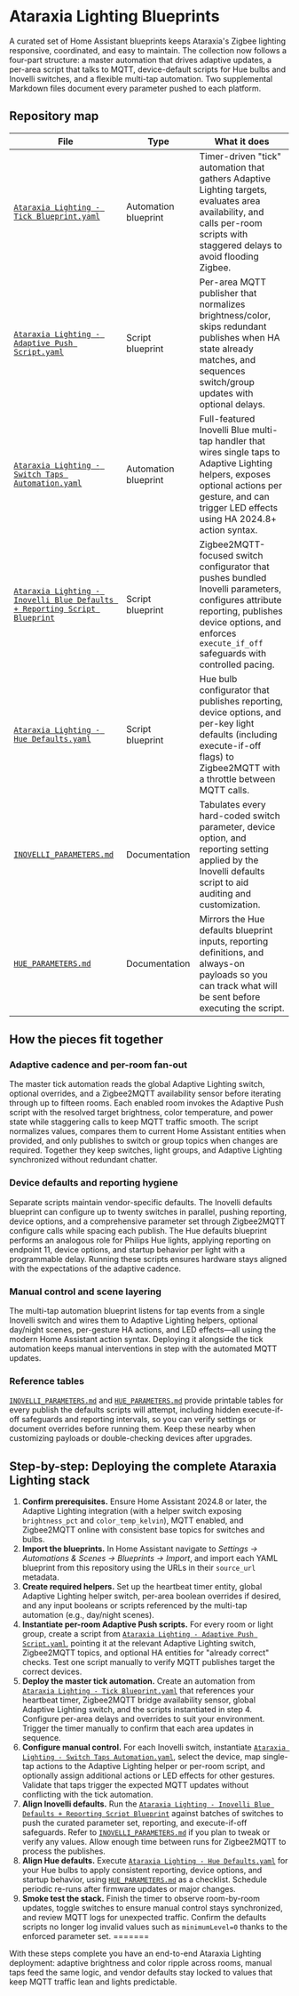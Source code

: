 # Ataraxia Lighting Blueprints

A curated set of Home Assistant blueprints keeps Ataraxia's Zigbee lighting responsive, coordinated, and easy to maintain. The collection now follows a four-part structure: a master automation that drives adaptive updates, a per-area script that talks to MQTT, device-default scripts for Hue bulbs and Inovelli switches, and a flexible multi-tap automation. Two supplemental Markdown files document every parameter pushed to each platform.

## Repository map

| File | Type | What it does |
| --- | --- | --- |
| [`Ataraxia Lighting - Tick Blueprint.yaml`](./Ataraxia%20Lighting%20-%20Tick%20Blueprint.yaml) | Automation blueprint | Timer-driven "tick" automation that gathers Adaptive Lighting targets, evaluates area availability, and calls per-room scripts with staggered delays to avoid flooding Zigbee. |
| [`Ataraxia Lighting - Adaptive Push Script.yaml`](./Ataraxia%20Lighting%20-%20Adaptive%20Push%20Script.yaml) | Script blueprint | Per-area MQTT publisher that normalizes brightness/color, skips redundant publishes when HA state already matches, and sequences switch/group updates with optional delays. |
| [`Ataraxia Lighting - Switch Taps Automation.yaml`](./Ataraxia%20Lighting%20-%20Switch%20Taps%20Automation.yaml) | Automation blueprint | Full-featured Inovelli Blue multi-tap handler that wires single taps to Adaptive Lighting helpers, exposes optional actions per gesture, and can trigger LED effects using HA 2024.8+ action syntax. |
| [`Ataraxia Lighting - Inovelli Blue Defaults + Reporting Script Blueprint`](./Ataraxia%20Lighting%20-%20Inovelli%20Blue%20Defaults%20+%20Reporting%20Script%20Blueprint) | Script blueprint | Zigbee2MQTT-focused switch configurator that pushes bundled Inovelli parameters, configures attribute reporting, publishes device options, and enforces `execute_if_off` safeguards with controlled pacing. |
| [`Ataraxia Lighting - Hue Defaults.yaml`](./Ataraxia%20Lighting%20-%20Hue%20Defaults.yaml) | Script blueprint | Hue bulb configurator that publishes reporting, device options, and per-key light defaults (including execute-if-off flags) to Zigbee2MQTT with a throttle between MQTT calls. |
| [`INOVELLI_PARAMETERS.md`](./INOVELLI_PARAMETERS.md) | Documentation | Tabulates every hard-coded switch parameter, device option, and reporting setting applied by the Inovelli defaults script to aid auditing and customization. |
| [`HUE_PARAMETERS.md`](./HUE_PARAMETERS.md) | Documentation | Mirrors the Hue defaults blueprint inputs, reporting definitions, and always-on payloads so you can track what will be sent before executing the script. |\ |

## How the pieces fit together

### Adaptive cadence and per-room fan-out
The master tick automation reads the global Adaptive Lighting switch, optional overrides, and a Zigbee2MQTT availability sensor before iterating through up to fifteen rooms. Each enabled room invokes the Adaptive Push script with the resolved target brightness, color temperature, and power state while staggering calls to keep MQTT traffic smooth. The script normalizes values, compares them to current Home Assistant entities when provided, and only publishes to switch or group topics when changes are required. Together they keep switches, light groups, and Adaptive Lighting synchronized without redundant chatter.

### Device defaults and reporting hygiene
Separate scripts maintain vendor-specific defaults. The Inovelli defaults blueprint can configure up to twenty switches in parallel, pushing reporting, device options, and a comprehensive parameter set through Zigbee2MQTT configure calls while spacing each publish. The Hue defaults blueprint performs an analogous role for Philips Hue lights, applying reporting on endpoint 11, device options, and startup behavior per light with a programmable delay. Running these scripts ensures hardware stays aligned with the expectations of the adaptive cadence.

### Manual control and scene layering
The multi-tap automation blueprint listens for tap events from a single Inovelli switch and wires them to Adaptive Lighting helpers, optional day/night scenes, per-gesture HA actions, and LED effects—all using the modern Home Assistant action syntax. Deploying it alongside the tick automation keeps manual interventions in step with the automated MQTT updates.

### Reference tables
[`INOVELLI_PARAMETERS.md`](./INOVELLI_PARAMETERS.md) and [`HUE_PARAMETERS.md`](./HUE_PARAMETERS.md) provide printable tables for every publish the defaults scripts will attempt, including hidden execute-if-off safeguards and reporting intervals, so you can verify settings or document overrides before running them. Keep these nearby when customizing payloads or double-checking devices after upgrades.

## Step-by-step: Deploying the complete Ataraxia Lighting stack

1. **Confirm prerequisites.** Ensure Home Assistant 2024.8 or later, the Adaptive Lighting integration (with a helper switch exposing `brightness_pct` and `color_temp_kelvin`), MQTT enabled, and Zigbee2MQTT online with consistent base topics for switches and bulbs.
2. **Import the blueprints.** In Home Assistant navigate to *Settings → Automations & Scenes → Blueprints → Import*, and import each YAML blueprint from this repository using the URLs in their `source_url` metadata.
3. **Create required helpers.** Set up the heartbeat timer entity, global Adaptive Lighting helper switch, per-area boolean overrides if desired, and any input booleans or scripts referenced by the multi-tap automation (e.g., day/night scenes).
4. **Instantiate per-room Adaptive Push scripts.** For every room or light group, create a script from [`Ataraxia Lighting - Adaptive Push Script.yaml`](./Ataraxia%20Lighting%20-%20Adaptive%20Push%20Script.yaml), pointing it at the relevant Adaptive Lighting switch, Zigbee2MQTT topics, and optional HA entities for "already correct" checks. Test one script manually to verify MQTT publishes target the correct devices.
5. **Deploy the master tick automation.** Create an automation from [`Ataraxia Lighting - Tick Blueprint.yaml`](./Ataraxia%20Lighting%20-%20Tick%20Blueprint.yaml) that references your heartbeat timer, Zigbee2MQTT bridge availability sensor, global Adaptive Lighting switch, and the scripts instantiated in step 4. Configure per-area delays and overrides to suit your environment. Trigger the timer manually to confirm that each area updates in sequence.
6. **Configure manual control.** For each Inovelli switch, instantiate [`Ataraxia Lighting - Switch Taps Automation.yaml`](./Ataraxia%20Lighting%20-%20Switch%20Taps%20Automation.yaml), select the device, map single-tap actions to the Adaptive Lighting helper or per-room script, and optionally assign additional actions or LED effects for other gestures. Validate that taps trigger the expected MQTT updates without conflicting with the tick automation.
7. **Align Inovelli defaults.** Run the [`Ataraxia Lighting - Inovelli Blue Defaults + Reporting Script Blueprint`](./Ataraxia%20Lighting%20-%20Inovelli%20Blue%20Defaults%20+%20Reporting%20Script%20Blueprint) against batches of switches to push the curated parameter set, reporting, and execute-if-off safeguards. Refer to [`INOVELLI_PARAMETERS.md`](./INOVELLI_PARAMETERS.md) if you plan to tweak or verify any values. Allow enough time between runs for Zigbee2MQTT to process the publishes.
8. **Align Hue defaults.** Execute [`Ataraxia Lighting - Hue Defaults.yaml`](./Ataraxia%20Lighting%20-%20Hue%20Defaults.yaml) for your Hue bulbs to apply consistent reporting, device options, and startup behavior, using [`HUE_PARAMETERS.md`](./HUE_PARAMETERS.md) as a checklist. Schedule periodic re-runs after firmware updates or major changes.
9. **Smoke test the stack.** Finish the timer to observe room-by-room updates, toggle switches to ensure manual control stays synchronized, and review MQTT logs for unexpected traffic. Confirm the defaults scripts no longer log invalid values such as `minimumLevel=0` thanks to the enforced parameter set.
=======

With these steps complete you have an end-to-end Ataraxia Lighting deployment: adaptive brightness and color ripple across rooms, manual taps feed the same logic, and vendor defaults stay locked to values that keep MQTT traffic lean and lights predictable.
